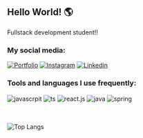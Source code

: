 ## Hello World! 🌎

Fullstack development student!!

### My social media:

[![Portfolio](https://img.shields.io/badge/website-000000?style=for-the-badge&logo=About.me&logoColor=white)](https://portifolio-nine-rust.vercel.app)
[![Instagram](https://img.shields.io/badge/Instagram-E4405F?style=for-the-badge&logo=instagram&logoColor=white)](https://www.instagram.com/gr7.magrao/)
[![Linkedin](https://img.shields.io/badge/LinkedIn-0077B5?style=for-the-badge&logo=linkedin&logoColor=white)](https://www.linkedin.com/in/gustavo-r13/)

### Tools and languages I use frequently:

<div style="display: inline_block">
  <img align="center" alt="javascrpit" src="https://img.shields.io/badge/JavaScript-323330?style=for-the-badge&logo=javascript&logoColor=F7DF1E">
  <img align="center" alt="ts" src="https://img.shields.io/badge/TypeScript-007ACC?style=for-the-badge&logo=typescript&logoColor=white">
  <img align="center" alt="react.js" src="https://img.shields.io/badge/React-20232A?style=for-the-badge&logo=react&logoColor=61DAFB">
  <img align="center" alt="java" src="https://img.shields.io/badge/Java-ED8B00?style=for-the-badge&logo=openjdk&logoColor=white">
  <img align="center" alt="spring" src="https://img.shields.io/badge/Spring-6DB33F?style=for-the-badge&logo=spring&logoColor=white">  
</div>
<br><br>

![Top Langs](https://github-readme-stats.vercel.app/api/top-langs/?username=Guhfrontend&layout=compact)

